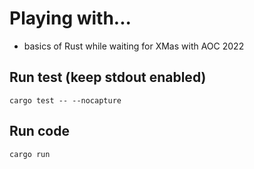 
# Playing with...

- basics of Rust while waiting for XMas with AOC 2022

## Run test (keep stdout enabled)
`cargo test -- --nocapture`


## Run code
`cargo run`
